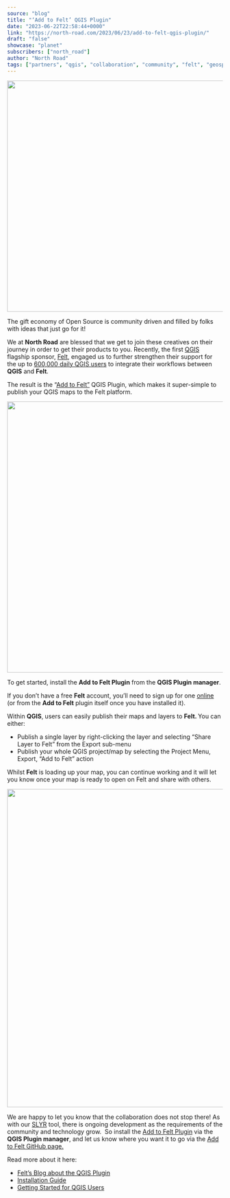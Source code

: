 ```yaml
---
source: "blog"
title: "‘Add to Felt’ QGIS Plugin"
date: "2023-06-22T22:58:44+0000"
link: "https://north-road.com/2023/06/23/add-to-felt-qgis-plugin/"
draft: "false"
showcase: "planet"
subscribers: ["north_road"]
author: "North Road"
tags: ["partners", "qgis", "collaboration", "community", "felt", "geospatial", "integration", "plugins", "qgis", "sponsors"]
---
```


<p><img alt="" class="alignnone size-large wp-image-212558" height="538" src="https://north-road.com/wp-content/uploads/2023/06/Q_F-1024x538.jpeg" width="1024" /></p>
<p>The gift economy of Open Source is community driven and filled by folks with ideas that just go for it!</p>
<p>We at <strong>North Road</strong> are blessed that we get to join these creatives on their journey in order to get their products to you. Recently, the first <a href="https://www.qgis.org/">QGIS</a> flagship sponsor, <a href="https://felt.com/product">Felt</a>, engaged us to further strengthen their support for the up to <a href="https://feed.qgis.org/metabase/public/dashboard/df81071d-4c75-45b8-a698-97b8649d7228">600,000 daily QGIS users</a> to integrate their workflows between <strong>QGIS</strong> and <strong>Felt</strong>.</p>
<p>The result is the &#8220;<a href="https://plugins.qgis.org/plugins/felt/">Add to Felt&#8221;</a> QGIS Plugin, which makes it super-simple to publish your QGIS maps to the Felt platform.</p>
<p><img alt="" class="alignnone size-large wp-image-212556" height="631" src="https://north-road.com/wp-content/uploads/2023/06/felt_blog_image_fromQ-1024x631.jpg" width="1024" /></p>
<p>To get started, install the <strong>Add to Felt Plugin</strong> from the <strong>QGIS Plugin manager</strong>.</p>
<p>If you don&#8217;t have a free <strong>Felt</strong> account, you&#8217;ll need to sign up for one <a href="https://felt.com/signup">online</a> (or from the <strong>Add to Felt</strong> plugin itself once you have installed it).</p>
<p>Within <strong>QGIS</strong>, users can easily publish their maps and layers to <strong>Felt. </strong>You can either:</p>
<ul>
<li>Publish a single layer by right-clicking the layer and selecting &#8220;Share Layer to Felt&#8221; from the Export sub-menu</li>
<li>Publish your whole QGIS project/map by selecting the Project Menu, Export, &#8220;Add to Felt&#8221; action</li>
</ul>
<p>Whilst <strong>Felt</strong> is loading up your map, you can continue working and it will let you know once your map is ready to open on Felt and share with others.</p>
<p><img alt="" class="alignnone size-large wp-image-212557" height="741" src="https://north-road.com/wp-content/uploads/2023/06/felt_blog_image_inF-1024x741.jpg" width="1024" /></p>
<p>We are happy to let you know that the collaboration does not stop there! As with our <a href="https://north-road.com/slyr/">SLYR</a> tool, there is ongoing development as the requirements of the community and technology grow.  So install the <a href="https://plugins.qgis.org/plugins/felt/">Add to Felt Plugin</a> via the <strong>QGIS Plugin manager</strong>, and let us know where you want it to go via the <a href="https://github.com/felt/qgis-plugin/issues">Add to Felt GitHub page.</a></p>
<p>Read more about it here:</p>
<ul>
<li><a href="https://felt.com/blog/qgis-plugin-and-felt-api">Felt&#8217;s Blog about the QGIS Plugin</a></li>
<li><a href="https://feltmaps.notion.site/Using-The-Add-To-Felt-QGIS-Plugin-cda366f83d5f47ecb63b45de749b0c3c">Installation Guide</a></li>
<li><a href="https://feltmaps.notion.site/Getting-Started-For-QGIS-Users-c3147f78cbdd49b493261e17bc30536c">Getting Started for QGIS Users</a></li>
</ul>
<div class="supsystic-social-sharing supsystic-social-sharing-package-flat supsystic-social-sharing-hide-on-homepage supsystic-social-sharing-spacing supsystic-social-sharing-content supsystic-social-sharing-content-align-left" style="font-size: 0.7em!important; display: none;"><a class="social-sharing-button sharer-flat sharer-flat-1 counter-standard without-counter twitter" href="https://twitter.com/share?url=https%3A%2F%2Fnorth-road.com%2F2023%2F06%2F23%2Fadd-to-felt-qgis-plugin%2F&amp;text=%26%238216%3BAdd+to+Felt%26%238217%3B+QGIS+Plugin" rel="nofollow" target="_blank" title="Twitter"><i class="fa-ssbs fa-ssbs-fw fa-ssbs-twitter"></i><div class="counter-wrap standard"><span class="counter">0</span></div></a><a class="social-sharing-button sharer-flat sharer-flat-1 counter-standard without-counter linkedin" href="https://www.linkedin.com/shareArticle?mini=true&amp;title=%26%238216%3BAdd+to+Felt%26%238217%3B+QGIS+Plugin&amp;url=https%3A%2F%2Fnorth-road.com%2F2023%2F06%2F23%2Fadd-to-felt-qgis-plugin%2F" rel="nofollow" target="_blank" title="Linkedin"><i class="fa-ssbs fa-ssbs-fw fa-ssbs-linkedin"></i><div class="counter-wrap standard"><span class="counter">0</span></div></a><a class="social-sharing-button sharer-flat sharer-flat-1 counter-standard without-counter facebook" href="http://www.facebook.com/sharer.php?u=https%3A%2F%2Fnorth-road.com%2F2023%2F06%2F23%2Fadd-to-felt-qgis-plugin%2F" rel="nofollow" target="_blank" title="Facebook"><i class="fa-ssbs fa-ssbs-fw fa-ssbs-facebook"></i><div class="counter-wrap standard"><span class="counter">0</span></div></a></div>
